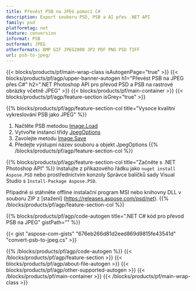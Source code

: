 ```yaml
---
title: Převést PSB na JPEG pomocí C#
description: Export souboru PSD, PSB a AI přes .NET API
family: psd
platformtag: net
feature: conversion
informat: PSB
outformat: JPEG
otherformats: BMP GIF JPEG2000 JP2 PDF PNG PSD TIFF
url: psb-to-jpeg/
---
```


{{< blocks/products/pf/main-wrap-class isAutogenPage="true" >}}
{{< blocks/products/pf/agp/upper-banner-autogen h1="Převést PSB na JPEG přes C#" h2=".NET Photoshop API pro převod PSD a PSB na rastrové obrázky včetně JPEG" >}}
{{< blocks/products/pf/main-container >}}
{{< blocks/products/pf/agp/feature-section isGrey="true" >}}

{{% blocks/products/pf/agp/feature-section-col title="Vysoce kvalitní vykreslování PSB jako JPEG" %}}
1. Načtěte PSB metodou [Image.Load](https://apireference.aspose.com/psd/net/aspose.psd/image/methods/load/index)
1. Vytvořte instanci třídy [JpegOptions](https://apireference.aspose.com/psd/net/aspose.psd.imageoptions/jpegoptions)
1. Zavolejte metodu [Image.Save](https://apireference.aspose.com/psd/net/aspose.psd/image/methods/save/index)
1. Předejte výstupní název souboru a objekt JpegOptions
{{% /blocks/products/pf/agp/feature-section-col %}}

{{% blocks/products/pf/agp/feature-section-col title="Začněte s .NET Photoshop API" %}}
Instalujte z příkazového řádku jako ```nuget install Aspose.PSD``` nebo prostřednictvím konzoly Správce balíčků sady Visual Studio s ```Install-Package Aspose.PSD```.

Případně si stáhněte offline instalační program MSI nebo knihovny DLL v souboru ZIP z [stažení] (https://releases.aspose.com/psd/net).
{{% /blocks/products/pf/agp/feature-section-col %}}

{{% blocks/products/pf/agp/code-autogen title=".NET C# kód pro převod PSB na JPEG" gistPath="" %}}

{{< gist "aspose-com-gists" "676eb266d81d2eed869d9815fe43541d" "convert-psb-to-jpeg.cs" >}}

{{% /blocks/products/pf/agp/code-autogen %}}
{{< /blocks/products/pf/agp/feature-section >}}
{{< blocks/products/pf/agp/about-file-autogen >}}
{{< blocks/products/pf/agp/other-supported-autogen >}}
{{< /blocks/products/pf/main-container >}}
{{< /blocks/products/pf/main-wrap-class >}}

